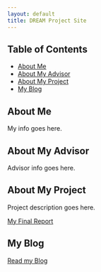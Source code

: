 ```yaml
---
layout: default
title: DREAM Project Site
---
```


## Table of Contents

* [About Me](#about-me)
* [About My Advisor](#about-my-advisor)
* [About My Project](#about-my-project)
* [My Blog](#my-blog)

## About Me

My info goes here.

## About My Advisor

Advisor info goes here.

## About My Project

Project description goes here.

[My Final Report](files/finalreport.pdf)

## My Blog

[Read my Blog](blog.html)
